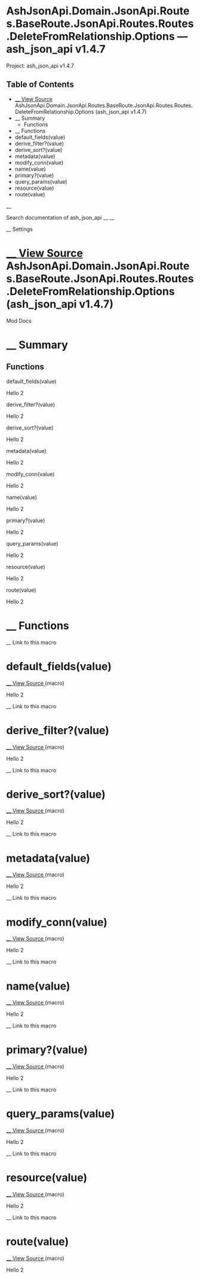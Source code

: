 # AshJsonApi.Domain.JsonApi.Routes.BaseRoute.JsonApi.Routes.Routes.DeleteFromRelationship.Options — ash_json_api v1.4.7

Project: ash_json_api v1.4.7

## Table of Contents

- [ __ View Source ](external_link) AshJsonApi.Domain.JsonApi.Routes.BaseRoute.JsonApi.Routes.Routes.DeleteFromRelationship.Options (ash_json_api v1.4.7)
- __ Summary
  - Functions
- __ Functions
- default_fields(value)
- derive_filter?(value)
- derive_sort?(value)
- metadata(value)
- modify_conn(value)
- name(value)
- primary?(value)
- query_params(value)
- resource(value)
- route(value)

__

Search documentation of ash_json_api __ __

__ Settings

#  [ __ View Source ](external_link) AshJsonApi.Domain.JsonApi.Routes.BaseRoute.JsonApi.Routes.Routes.DeleteFromRelationship.Options (ash_json_api v1.4.7)

Mod Docs

#  __ Summary

##  Functions

default_fields(value)

Hello 2

derive_filter?(value)

Hello 2

derive_sort?(value)

Hello 2

metadata(value)

Hello 2

modify_conn(value)

Hello 2

name(value)

Hello 2

primary?(value)

Hello 2

query_params(value)

Hello 2

resource(value)

Hello 2

route(value)

Hello 2

#  __ Functions

__ Link to this macro

# default_fields(value)

[ __ View Source ](external_link) (macro)

Hello 2

__ Link to this macro

# derive_filter?(value)

[ __ View Source ](external_link) (macro)

Hello 2

__ Link to this macro

# derive_sort?(value)

[ __ View Source ](external_link) (macro)

Hello 2

__ Link to this macro

# metadata(value)

[ __ View Source ](external_link) (macro)

Hello 2

__ Link to this macro

# modify_conn(value)

[ __ View Source ](external_link) (macro)

Hello 2

__ Link to this macro

# name(value)

[ __ View Source ](external_link) (macro)

Hello 2

__ Link to this macro

# primary?(value)

[ __ View Source ](external_link) (macro)

Hello 2

__ Link to this macro

# query_params(value)

[ __ View Source ](external_link) (macro)

Hello 2

__ Link to this macro

# resource(value)

[ __ View Source ](external_link) (macro)

Hello 2

__ Link to this macro

# route(value)

[ __ View Source ](external_link) (macro)

Hello 2
